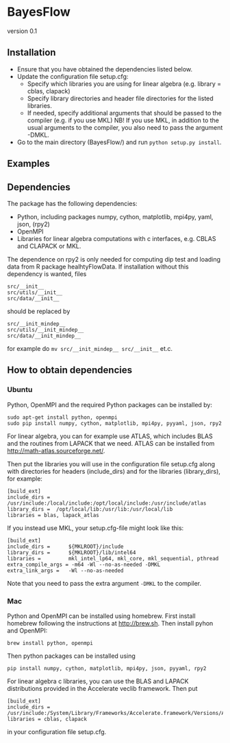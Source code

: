 # BayesFlow
version 0.1

## Installation
- Ensure that you have obtained the dependencies listed below.
- Update the configuration file setup.cfg: 
  - Specify which libraries you are using for linear algebra (e.g. library = cblas, clapack)
  - Specify library directories and header file directories for the listed libraries.
  - If needed, specify additional arguments that should be passed to the compiler (e.g. if you use MKL)
NB! If you use MKL, in addition to the usual arguments to the compiler, you also need to pass the argument -DMKL.
- Go to the main directory (BayesFlow/) and run `python setup.py install`.

## Examples


## Dependencies

The package has the following dependencies:
- Python, including packages numpy, cython, matplotlib, mpi4py, yaml, json, (rpy2)
- OpenMPI
- Libraries for linear algebra computations with c interfaces, e.g. CBLAS and CLAPACK or MKL. 

The dependence on rpy2 is only needed for computing dip test and loading data from R package healhtyFlowData.
If installation without this dependency is wanted, files

```
src/__init__   
src/utils/__init__  
src/data/__init__
```

should be replaced by
```
src/__init_mindep__  
src/utils/__init_mindep__  
src/data/__init_mindep__
```
for example do `mv src/__init_mindep__ src/__init__` et.c. 

## How to obtain dependencies

### Ubuntu

Python, OpenMPI and the required Python packages can be installed by:
```
sudo apt-get install python, openmpi  
sudo pip install numpy, cython, matplotlib, mpi4py, pyyaml, json, rpy2
```
For linear algebra, you can for example use ATLAS, which includes BLAS and the 
routines from LAPACK that we need. ATLAS can be installed from http://math-atlas.sourceforge.net/.

Then put the libraries you will use in the configuration file setup.cfg
along with directories for headers (include_dirs) and for the libraries (library_dirs),
for example:
```
[build_ext]
include_dirs = 	/usr/include:/local/include:/opt/local/include:/usr/include/atlas
library_dirs = 	/opt/local/lib:/usr/lib:/usr/local/lib
libraries = blas, lapack_atlas
```

If you instead use MKL, your setup.cfg-file might look like this:
```
[build_ext]
include_dirs =      ${MKLROOT}/include
library_dirs =      ${MKLROOT}/lib/intel64
libraries =         mkl_intel_lp64, mkl_core, mkl_sequential, pthread
extra_compile_args = -m64 -Wl --no-as-needed -DMKL
extra_link_args =   -Wl --no-as-needed
```
Note that you need to pass the extra argument `-DMKL` to the compiler.

### Mac

Python and OpenMPI can be installed using homebrew.
First install homebrew following the instructions at http://brew.sh.
Then install pyhon and OpenMPI:
```
brew install python, openmpi
```
Then python packages can be installed using
```
pip install numpy, cython, matplotlib, mpi4py, json, pyyaml, rpy2
```
For linear algebra c libraries, you can use the BLAS and LAPACK distributions provided in the Accelerate veclib framework.
Then put
```
[build_ext]
include_dirs = /usr/include:/System/Library/Frameworks/Accelerate.framework/Versions/A/Frameworks/vecLib.framework/Versions/A/Headers/
libraries = cblas, clapack
```
in your configuration file setup.cfg.





